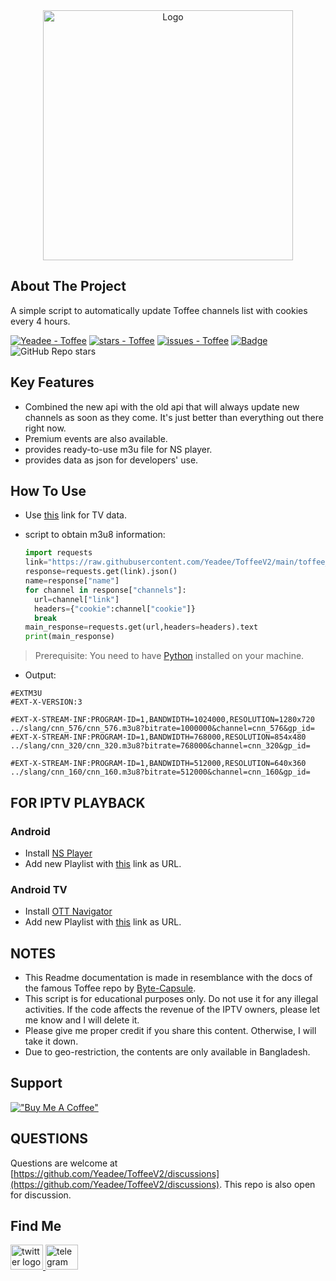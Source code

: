 <div align="center">
<a href="https://github.com/Yeadee/ToffeeV2">
<img src="[[https://toffeelive.com/logo.svg](https://raw.githubusercontent.com/Yeadee/ToffeeV2/refs/heads/main/images/Toffee.png)](https://raw.githubusercontent.com/Yeadee/ToffeeV2/refs/heads/main/images/Toffee.png)" alt="Logo" width="400px">
</a>
<br/>

</div>

## About The Project

A simple script to automatically update Toffee channels list with cookies every 4 hours.<br/>

[![Yeadee - Toffee](https://img.shields.io/static/v1?label=Yeadee&message=Toffee&color=blue&logo=github)](https://github.com/Yeadee/ToffeeV2 "Go to GitHub repo")
[![stars - Toffee](https://img.shields.io/badge/made_with-python_3.10-blue)](https://www.python.org/)
[![issues - Toffee](https://img.shields.io/github/issues/Yeadee/Toffee)](https://github.com/Yeadee/ToffeeV2/issues)
[![Badge](https://hitscounter.dev/api/hit?url=https%3A%2F%2Fgithub.com%2FYeadee%2FToffeeV2&label=Visitors&icon=link&color=%23198754)](https://github.com/Yeadee/ToffeeV2)
<br/> ![GitHub Repo stars](https://img.shields.io/github/stars/Yeadee/ToffeeV2?link=https%3A%2F%2Fgithub.com%2FYeadee%2FToffeeV2)

## Key Features

- Combined the new api with the old api that will always update new channels as soon as they come. It's just better than everything out there right now.
- Premium events are also available.
- provides ready-to-use m3u file for NS player.
- provides data as json for developers' use.

## How To Use

- Use [this](https://raw.githubusercontent.com/Yeadee/ToffeeV2/main/toffee_channel_data.json) link for TV data.

- script to obtain m3u8 information:
  ```python
  import requests
  link="https://raw.githubusercontent.com/Yeadee/ToffeeV2/main/toffee_channel_data.json"
  response=requests.get(link).json()
  name=response["name"]
  for channel in response["channels"]:
    url=channel["link"]
    headers={"cookie":channel["cookie"]}
    break
  main_response=requests.get(url,headers=headers).text
  print(main_response)
  ```
>Prerequisite: You need to have [Python](https://www.python.org) installed on your machine.
- Output:
```
#EXTM3U
#EXT-X-VERSION:3

#EXT-X-STREAM-INF:PROGRAM-ID=1,BANDWIDTH=1024000,RESOLUTION=1280x720
../slang/cnn_576/cnn_576.m3u8?bitrate=1000000&channel=cnn_576&gp_id=
#EXT-X-STREAM-INF:PROGRAM-ID=1,BANDWIDTH=768000,RESOLUTION=854x480
../slang/cnn_320/cnn_320.m3u8?bitrate=768000&channel=cnn_320&gp_id=

#EXT-X-STREAM-INF:PROGRAM-ID=1,BANDWIDTH=512000,RESOLUTION=640x360
../slang/cnn_160/cnn_160.m3u8?bitrate=512000&channel=cnn_160&gp_id=

```
## FOR IPTV PLAYBACK
### Android
- Install [NS Player](https://play.google.com/store/apps/details?id=com.genuine.leone)
- Add new Playlist with [this](https://raw.githubusercontent.com/Yeadee/ToffeeV2/refs/heads/main/toffee_channel_data.json) link as URL.
### Android TV
- Install [OTT Navigator](https://apkpure.com/ott-navigator-iptv/studio.scillarium.ottnavigator/amp)
- Add new Playlist with [this](https://raw.githubusercontent.com/Yeadee/ToffeeV2/refs/heads/main/toffee_ott_navigator.m3u) link as URL.

## NOTES

- This Readme documentation is made in resemblance with the docs of the famous Toffee repo by [Byte-Capsule](https://github.com/byte-capsule).
- This script is for educational purposes only. Do not use it for any illegal activities. If the code affects the revenue of the IPTV owners, please let me know and I will delete it.
- Please give me proper credit if you share this content. Otherwise, I will take it down.
- Due to geo-restriction, the contents are only available in Bangladesh.

## Support

[!["Buy Me A Coffee"](https://www.buymeacoffee.com/assets/img/custom_images/orange_img.png)](https://www.buymeacoffee.com/yeadee)

## QUESTIONS

Questions are welcome at [https://github.com/Yeadee/ToffeeV2/discussions](https://github.com/Yeadee/ToffeeV2/discussions).
This repo is also open for discussion.

## Find Me

<div>
  <a href="https://x.com/i3pranto" target="_blank">
    <img src="https://raw.githubusercontent.com/maurodesouza/profile-readme-generator/master/src/assets/icons/social/twitter/default.svg" width="52" height="40" alt="twitter logo"  />
  </a>
  <a href="https://t.me/pranto_bhai" target="_blank">
    <img src="https://raw.githubusercontent.com/maurodesouza/profile-readme-generator/master/src/assets/icons/social/telegram/default.svg" width="52" height="40" alt="telegram logo"  />
  </a>
</div>
